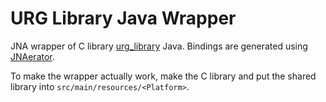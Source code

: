 # URG Library Java Wrapper 

JNA wrapper of C library [urg\_library](https://sourceforge.net/projects/urgnetwork/files/urg_library/) Java. Bindings are generated using [JNAerator](https://github.com/nativelibs4java/JNAerator).

To make the wrapper actually work, make the C library and put the shared library into `src/main/resources/<Platform>`.
